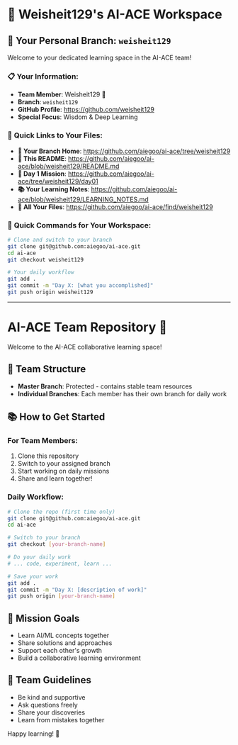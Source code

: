 # 👋 Weisheit129's AI-ACE Workspace

## 🎯 **Your Personal Branch: `weisheit129`**
Welcome to your dedicated learning space in the AI-ACE team!

### 📋 **Your Information:**
- **Team Member**: Weisheit129 🧠
- **Branch**: `weisheit129`
- **GitHub Profile**: https://github.com/weisheit129
- **Special Focus**: Wisdom & Deep Learning

### 🔗 **Quick Links to Your Files:**
- **📁 Your Branch Home**: https://github.com/aiegoo/ai-ace/tree/weisheit129
- **📝 This README**: https://github.com/aiegoo/ai-ace/blob/weisheit129/README.md
- **🐔 Day 1 Mission**: https://github.com/aiegoo/ai-ace/tree/weisheit129/day01
- **📚 Your Learning Notes**: https://github.com/aiegoo/ai-ace/blob/weisheit129/LEARNING_NOTES.md
- **🎯 All Your Files**: https://github.com/aiegoo/ai-ace/find/weisheit129

### 🚀 **Quick Commands for Your Workspace:**
```bash
# Clone and switch to your branch
git clone git@github.com:aiegoo/ai-ace.git
cd ai-ace
git checkout weisheit129

# Your daily workflow
git add .
git commit -m "Day X: [what you accomplished]"
git push origin weisheit129
```

---

# AI-ACE Team Repository 🚀

Welcome to the AI-ACE collaborative learning space!

## 👥 Team Structure
- **Master Branch**: Protected - contains stable team resources
- **Individual Branches**: Each member has their own branch for daily work

## 📚 How to Get Started

### For Team Members:
1. Clone this repository
2. Switch to your assigned branch
3. Start working on daily missions
4. Share and learn together!

### Daily Workflow:
```bash
# Clone the repo (first time only)
git clone git@github.com:aiegoo/ai-ace.git
cd ai-ace

# Switch to your branch
git checkout [your-branch-name]

# Do your daily work
# ... code, experiment, learn ...

# Save your work
git add .
git commit -m "Day X: [description of work]"
git push origin [your-branch-name]
```

## 🎯 Mission Goals
- Learn AI/ML concepts together
- Share solutions and approaches
- Support each other's growth
- Build a collaborative learning environment

## 🤝 Team Guidelines
- Be kind and supportive
- Ask questions freely
- Share your discoveries
- Learn from mistakes together

Happy learning! 🎉
